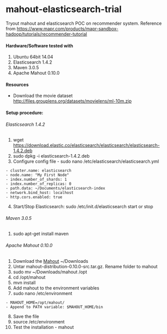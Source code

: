 # mahout-elasticsearch-trial
Tryout mahout and elasticsearch POC on recommender system. Reference from <a href="https://www.mapr.com/products/mapr-sandbox-hadoop/tutorials/recommender-tutorial">https://www.mapr.com/products/mapr-sandbox-hadoop/tutorials/recommender-tutorial</a>

#### Hardware/Software tested with
1. Ubuntu 64bit 14.04
2. Elasticsearch 1.4.2
3. Maven 3.0.5
4. Apache Mahout 0.10.0

#### Resources
- Download the movie dataset <a href="http://files.grouplens.org/datasets/movielens/ml-10m.zip">http://files.grouplens.org/datasets/movielens/ml-10m.zip</a>

#### Setup procedure:
###### Elasticsearch 1.4.2
1. wget https://download.elastic.co/elasticsearch/elasticsearch/elasticsearch-1.4.2.deb
2. sudo dpkg -i elasticsearch-1.4.2.deb
3. Configure config file - sudo nano /etc/elasticsearch/elasticsearch.yml
```
- cluster.name: elasticsearch
- node.name: "My First Node"
- index.number_of_shards: 1
- index.number_of_replicas: 0
- path.data: ~/Documents/elasticsearch-index
- network.bind_host: localhost
- http.cors.enabled: true
```
4. Start/Stop Elasticsearch: sudo /etc/init.d/elasticsearch start or stop 
 
###### Maven 3.0.5
1. sudo apt-get install maven

###### Apache Mahout 0.10.0
1. Download the <a href="http://mirror.nus.edu.sg/apache/mahout/0.10.0/mahout-distribution-0.10.0-src.tar.gz">Mahout</a> ~/Downloads
2. Untar mahout-distribution-0.10.0-src.tar.gz. Rename folder to mahout
3. sudo mv ~/Downloads/mahout /opt
4. cd /opt/mahout
5. mvn install
6. Add mahout to the environment variables
7. sudo nano /etc/environment
```
- MAHOUT_HOME=/opt/mahout/
- Append to PATH variable: $MAHOUT_HOME/bin
```
8. Save the file
9. source /etc/environment
10. Test the installation - mahout 
